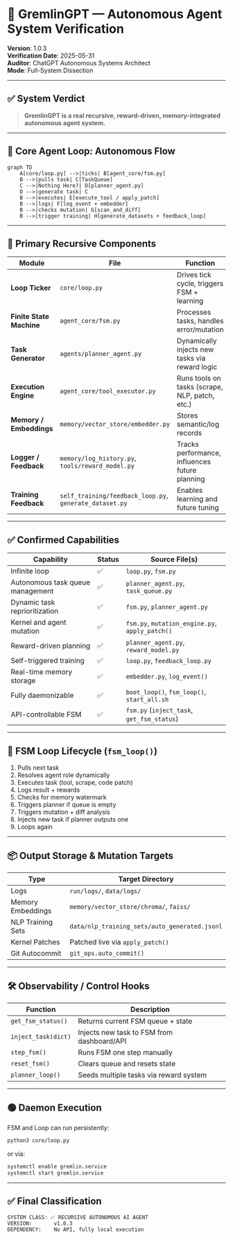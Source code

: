 # 🧠 GremlinGPT — Autonomous Agent System Verification

**Version**: 1.0.3  
**Verification Date**: 2025-05-31  
**Auditor**: ChatGPT Autonomous Systems Architect  
**Mode**: Full-System Dissection

---

## ✅ System Verdict

> **GremlinGPT is a real recursive, reward-driven, memory-integrated autonomous agent system.**

---

## 🔁 Core Agent Loop: Autonomous Flow

```mermaid
graph TD
    A[core/loop.py] -->|ticks| B[agent_core/fsm.py]
    B -->|pulls task| C[TaskQueue]
    C -->|Nothing Here?| D[planner_agent.py]
    D -->|generate task| C
    B -->|executes| E[execute_tool / apply_patch]
    B -->|logs| F[log_event + embedder]
    B -->|checks mutation| G[scan_and_diff]
    B -->|trigger training| H[generate_datasets + feedback_loop]
```

---

## 🧱 Primary Recursive Components

| Module                      | File                          | Function                                      |
|-----------------------------|-------------------------------|-----------------------------------------------|
| **Loop Ticker**             | `core/loop.py`                | Drives tick cycle, triggers FSM + learning    |
| **Finite State Machine**    | `agent_core/fsm.py`           | Processes tasks, handles error/mutation       |
| **Task Generator**          | `agents/planner_agent.py`     | Dynamically injects new tasks via reward logic|
| **Execution Engine**        | `agent_core/tool_executor.py` | Runs tools on tasks (scrape, NLP, patch, etc.)|
| **Memory / Embeddings**     | `memory/vector_store/embedder.py` | Stores semantic/log records             |
| **Logger / Feedback**       | `memory/log_history.py`, `tools/reward_model.py` | Tracks performance, influences future planning |
| **Training Feedback**       | `self_training/feedback_loop.py`, `generate_dataset.py` | Enables learning and future tuning         |

---

## ✅ Confirmed Capabilities

| Capability                         | Status | Source File(s)                                |
|------------------------------------|--------|-----------------------------------------------|
| Infinite loop                      | ✅     | `loop.py`, `fsm.py`                            |
| Autonomous task queue management   | ✅     | `planner_agent.py`, `task_queue.py`            |
| Dynamic task reprioritization      | ✅     | `fsm.py`, `planner_agent.py`                   |
| Kernel and agent mutation          | ✅     | `fsm.py`, `mutation_engine.py`, `apply_patch()`|
| Reward-driven planning             | ✅     | `planner_agent.py`, `reward_model.py`          |
| Self-triggered training            | ✅     | `loop.py`, `feedback_loop.py`                  |
| Real-time memory storage           | ✅     | `embedder.py`, `log_event()`                   |
| Fully daemonizable                 | ✅     | `boot_loop()`, `fsm_loop()`, `start_all.sh`    |
| API-controllable FSM               | ✅     | `fsm.py` (`inject_task`, `get_fsm_status`)     |

---

## 🧠 FSM Loop Lifecycle (`fsm_loop()`)

1. Pulls next task
2. Resolves agent role dynamically
3. Executes task (tool, scrape, code patch)
4. Logs result + rewards
5. Checks for memory watermark
6. Triggers planner if queue is empty
7. Triggers mutation + diff analysis
8. Injects new task if planner outputs one
9. Loops again

---

## 📦 Output Storage & Mutation Targets

| Type               | Target Directory                            |
|--------------------|---------------------------------------------|
| Logs               | `run/logs/`, `data/logs/`                   |
| Memory Embeddings  | `memory/vector_store/chroma/`, `faiss/`    |
| NLP Training Sets  | `data/nlp_training_sets/auto_generated.jsonl` |
| Kernel Patches     | Patched live via `apply_patch()`            |
| Git Autocommit     | `git_ops.auto_commit()`                     |

---

## 🛠 Observability / Control Hooks

| Function            | Description                                 |
|---------------------|---------------------------------------------|
| `get_fsm_status()`  | Returns current FSM queue + state           |
| `inject_task(dict)` | Injects new task to FSM from dashboard/API  |
| `step_fsm()`        | Runs FSM one step manually                  |
| `reset_fsm()`       | Clears queue and resets state               |
| `planner_loop()`    | Seeds multiple tasks via reward system      |

---

## 🟢 Daemon Execution

FSM and Loop can run persistently:
```bash
python3 core/loop.py
```
or via:
```bash
systemctl enable gremlin.service
systemctl start gremlin.service
```

---

## ✅ Final Classification

```
SYSTEM CLASS: ✅ RECURSIVE AUTONOMOUS AI AGENT
VERSION:       v1.0.3
DEPENDENCY:    No API, fully local execution
```
